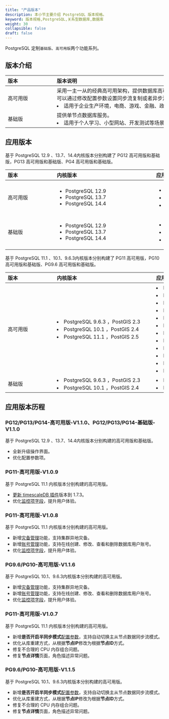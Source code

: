 ```yaml
---
title: "产品版本"
description: 本小节主要介绍 PostgreSQL 版本规格。 
keyword: 版本规格,PostgreSQL,关系型数据库,数据库
weight: 30
collapsible: false
draft: false
---
```



PostgreSQL 定制`基础版`、`高可用版`两个功能系列。

## 版本介绍

|<span style="display:inline-block;width:140px">版本</span> |<span style="display:inline-block;width:520px">版本说明</span>|
|:----|:----|
|   高可用版   |  采用一主一从的经典高可用架构，提供数据库高可用保障服务。主从节点可以通过修改配置参数设置同步流复制或者异步流复制模式。<li>适用于企业生产环境，电商、游戏、金融、政企等核心数据库场景。   |
|   基础版  |  提供单节点数据库服务。<li>适用于个人学习、小型网站、开发测试等场景。  |

## 应用版本

基于 PostgreSQL 12.9 、13.7、14.4内核版本分别构建了 PG12 高可用版和基础版，PG13 高可用版和基础版、PG4 高可用版和基础版。

| <span style="display:inline-block;width:140px">版本</span> | <span style="display:inline-block;width:300px">内核版本</span> | <span style="display:inline-block;width:240px">应用版本</span> |
| :--------------------------------------------------------- | :----------------------------------------------------------- | :----------------------------------------------------------- |
| 高可用版                                                   | <ul><li>PostgreSQL 12.9</li><li>PostgreSQL 13.7</li>  <li>PostgreSQL 14.4</li></ul> | <ul><li>PG12-高可用版-V1.1.0</li><li>PG13-高可用版-V1.1.0</li><li> PG14-高可用版-V1.1.0</li></ul> |
| 基础版                                                     | <ul><li>PostgreSQL 12.9</li><li>PostgreSQL 13.7</li>  <li>PostgreSQL 14.4</li></ul> | <ul><li>PG12-基础版-V1.1.0</li><li>PG13-基础版-V1.1.0</li><li> PG14-基础版-V1.1.0</li></ul> |

基于 PostgreSQL 11.1 、10.1、9.6.3内核版本分别构建了 PG11 高可用版，PG10 高可用版和基础版、PG9.6 高可用版和基础版。

| <span style="display:inline-block;width:140px">版本</span> | <span style="display:inline-block;width:300px">内核版本</span> | <span style="display:inline-block;width:240px">应用版本</span> |
| :--------------------------------------------------------- | :----------------------------------------------------------- | :----------------------------------------------------------- |
| 高可用版                                                   | <li>PostgreSQL 9.6.3 ，PostGIS 2.3 <li>PostgreSQL 10.1 ，PostGIS 2.4  <li>PostgreSQL 11.1 ，PostGIS 2.5 | <li>PG11-高可用版-V1.0.9<li>PG11-高可用版-V1.0.8 <li>PG10-高可用版-V1.1.6<li> PG9.6-高可用版-V1.1.6 <li>PG11-高可用版-V1.0.7 <li>PG10-高可用版-V1.1.5<li> PG9.6-高可用版-V1.1.5 <li>PG11-高可用版-V1.0.6 <li>PG10-高可用版-V1.1.4<li> PG9.6-高可用版-V1.1.4 <li>PG10-高可用版-V1.1.1<li> PG9.6-高可用版-V1.1.1 |
| 基础版                                                     | <li>PostgreSQL 9.6.3 ，PostGIS 2.3 <li>PostgreSQL 10.1 ，PostGIS 2.4 | <li>PG10-基础版-V1.1.0 <li> PG9.6-基础版-V1.1.0              |

## 应用版本历程

### PG12/PG13/PG14-高可用版-V1.1.0、PG12/PG13/PG14-基础版-V1.1.0

基于 PostgreSQL 12.9 、13.7、14.4内核版本分别构建的高可用版和基础版。

- 全新升级操作界面。
- 优化配置参数项。

### PG11-高可用版-V1.0.9

基于 PostgreSQL 11.1 内核版本分别构建的高可用版。

- [更新 timescaleDB 插件](/database/postgresql/manual/plugin_mgt/plugin_upgrade/)版本到 1.7.3。
- 优化[监控项字段](../../manual/metrics_alarm/config_display_metrics)，提升用户体验。

### PG11-高可用版-V1.0.8

基于 PostgreSQL 11.1 内核版本分别构建的高可用版。

- 新增[灾备管理](../../manual/disaster_recovery/dr_info)功能，支持集群异地灾备。
- 新增[账号管理](../../manual/mgt_account/user_account)功能，支持在线创建、修改、查看和删除数据库用户账号。
- 优化[监控项字段](../../manual/metrics_alarm/config_display_metrics)，提升用户体验。

### PG9.6/PG10-高可用版-V1.1.6

基于 PostgreSQL 10.1、9.6.3内核版本分别构建的高可用版。

- 新增[灾备管理](../../manual/disaster_recovery/dr_info)功能，支持集群异地灾备。
- 新增[账号管理](../../manual/mgt_account/user_account)功能，支持在线创建、修改、查看和删除数据库用户账号。
- 优化[监控项字段](../../manual/metrics_alarm/config_display_metrics)，提升用户体验。

### PG11-高可用版-V1.0.7

基于 PostgreSQL 11.1 内核版本分别构建的高可用版。

- 新增**是否开启半同步模式**[配置参数](../../manual/config_para/config_para_info)，支持自动切换主从节点数据同步流模式。
- 优化从库重建方式，从根据**节点IP**修改为根据**节点ID**方式。
- 修复不合理的 CPU 内存组合问题。
- 修复**节点详情**页面，角色描述异常问题。
### PG9.6/PG10-高可用版-V1.1.5

基于 PostgreSQL 10.1、9.6.3内核版本分别构建的高可用版。

- 新增**是否开启半同步模式**[配置参数](../../manual/config_para/config_para_info)，支持自动切换主从节点数据同步流模式。
- 优化从库重建方式，从根据**节点IP**修改为根据**节点ID**方式。
- 修复不合理的 CPU 内存组合问题。
- 修复**节点详情**页面，角色描述异常问题。
